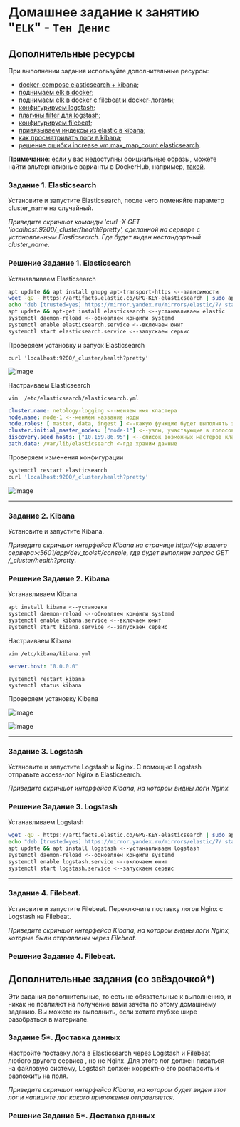 # Домашнее задание к занятию "`ELK`" - `Тен Денис`


## Дополнительные ресурсы

При выполнении задания используйте дополнительные ресурсы:
- [docker-compose elasticsearch + kibana](11-03/docker-compose.yaml);
- [поднимаем elk в docker](https://www.elastic.co/guide/en/elasticsearch/reference/7.17/docker.html);
- [поднимаем elk в docker с filebeat и docker-логами](https://www.sarulabs.com/post/5/2019-08-12/sending-docker-logs-to-elasticsearch-and-kibana-with-filebeat.html);
- [конфигурируем logstash](https://www.elastic.co/guide/en/logstash/7.17/configuration.html);
- [плагины filter для logstash](https://www.elastic.co/guide/en/logstash/current/filter-plugins.html);
- [конфигурируем filebeat](https://www.elastic.co/guide/en/beats/libbeat/5.3/config-file-format.html);
- [привязываем индексы из elastic в kibana](https://www.elastic.co/guide/en/kibana/7.17/index-patterns.html);
- [как просматривать логи в kibana](https://www.elastic.co/guide/en/kibana/current/discover.html);
- [решение ошибки increase vm.max_map_count elasticsearch](https://stackoverflow.com/questions/42889241/how-to-increase-vm-max-map-count).

**Примечание**: если у вас недоступны официальные образы, можете найти альтернативные варианты в DockerHub, например, [такой](https://hub.docker.com/layers/bitnami/elasticsearch/7.17.13/images/sha256-8084adf6fa1cf24368337d7f62292081db721f4f05dcb01561a7c7e66806cc41?context=explore).

### Задание 1. Elasticsearch 

Установите и запустите Elasticsearch, после чего поменяйте параметр cluster_name на случайный. 

*Приведите скриншот команды 'curl -X GET 'localhost:9200/_cluster/health?pretty', сделанной на сервере с установленным Elasticsearch. Где будет виден нестандартный cluster_name*.

### Решение Задание 1. Elasticsearch 

Устанавливаем Elasticsearch

```bash
apt update && apt install gnupg apt-transport-https <--зависимости 
wget -qO - https://artifacts.elastic.co/GPG-KEY-elasticsearch | sudo apt-key add - <--добавляем gpg-ключ 
echo "deb [trusted=yes] https://mirror.yandex.ru/mirrors/elastic/7/ stable main" | sudo tee /etc/apt/sources.list.d/elastic-7.x.list <--добавляем репозиторий в apt 
apt update && apt-get install elasticsearch <--устанавливаем elastic 
systemctl daemon-reload <--обновляем конфиги systemd 
systemctl enable elasticsearch.service <--включаем юнит 
systemctl start elasticsearch.service <--запускаем сервис
```
Проверяем установку и запуск Elasticsearch
```
curl 'localhost:9200/_cluster/health?pretty'
```
![image](https://github.com/killakazzak/11-03-sdb-hw/assets/32342205/a657f7b3-208f-427d-b397-b2966c8e2533)

Настраиваем Elasticsearch

```
vim  /etc/elasticsearch/elasticsearch.yml
```
```yaml
cluster.name: netology-logging <--меняем имя кластера
node.name: node-1 <--меняем название ноды
node.roles: [ master, data, ingest ] <--какую функцию будет выполнять эта нода
cluster.initial_master_nodes: ["node-1"] <--узлы, участвующие в голосовании по выбору мастера
discovery.seed_hosts: ["10.159.86.95"] <--список возможных мастеров кластера
path.data: /var/lib/elasticsearch <-где храним данные
```
Проверяем изменения конфигурации

```bash
systemctl restart elasticsearch
curl 'localhost:9200/_cluster/health?pretty'
```
![image](https://github.com/killakazzak/11-03-sdb-hw/assets/32342205/c4aa9693-bf1a-40b6-953f-ffb29c7f523d)




---

### Задание 2. Kibana

Установите и запустите Kibana.

*Приведите скриншот интерфейса Kibana на странице http://<ip вашего сервера>:5601/app/dev_tools#/console, где будет выполнен запрос GET /_cluster/health?pretty*.

### Решение Задание 2. Kibana

Устанавливаем Kibana

```bash
apt install kibana <--установка
systemctl daemon-reload <--обновляем конфиги systemd
systemctl enable kibana.service <--включаем юнит
systemctl start kibana.service <--запускаем сервис
```
Настраиваем Kibana

```
vim /etc/kibana/kibana.yml
```
```yaml
server.host: "0.0.0.0"
```
```
systemctl restart kibana
systemctl status kibana
```

Проверяем установку Kibana

![image](https://github.com/killakazzak/11-03-sdb-hw/assets/32342205/1bc440c9-54dd-4a0c-9938-461da7dbbb40)

![image](https://github.com/killakazzak/11-03-sdb-hw/assets/32342205/ce70547b-9769-4199-9c00-69f5bcca1e1d)



---

### Задание 3. Logstash

Установите и запустите Logstash и Nginx. С помощью Logstash отправьте access-лог Nginx в Elasticsearch. 

*Приведите скриншот интерфейса Kibana, на котором видны логи Nginx.*

### Решение Задание 3. Logstash

Устанавливаем Logstash

```bash
wget -qO - https://artifacts.elastic.co/GPG-KEY-elasticsearch | sudo apt-key add - <--добавляем gpg-ключ 
echo "deb [trusted=yes] https://mirror.yandex.ru/mirrors/elastic/7/ stable main" | sudo tee /etc/apt/sources.list.d/elastic-7.x.list <--добавляем репозиторий в apt 
apt update && apt install logstash <--устанавливаем logstash
systemctl daemon-reload <--обновляем конфиги systemd
systemctl enable logstash.service <--включаем юнит
systemctl start logstash.service <--запускаем сервис
```

---

### Задание 4. Filebeat. 

Установите и запустите Filebeat. Переключите поставку логов Nginx с Logstash на Filebeat. 

*Приведите скриншот интерфейса Kibana, на котором видны логи Nginx, которые были отправлены через Filebeat.*

### Решение Задание 4. Filebeat. 


## Дополнительные задания (со звёздочкой*)
Эти задания дополнительные, то есть не обязательные к выполнению, и никак не повлияют на получение вами зачёта по этому домашнему заданию. Вы можете их выполнить, если хотите глубже шире разобраться в материале.

### Задание 5*. Доставка данных 

Настройте поставку лога в Elasticsearch через Logstash и Filebeat любого другого сервиса , но не Nginx. 
Для этого лог должен писаться на файловую систему, Logstash должен корректно его распарсить и разложить на поля. 

*Приведите скриншот интерфейса Kibana, на котором будет виден этот лог и напишите лог какого приложения отправляется.*

### Решение Задание 5*. Доставка данных 
